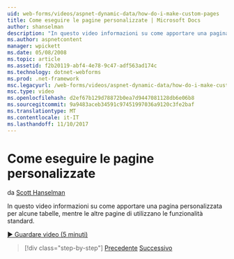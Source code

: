 ```yaml
---
uid: web-forms/videos/aspnet-dynamic-data/how-do-i-make-custom-pages
title: Come eseguire le pagine personalizzate | Microsoft Docs
author: shanselman
description: "In questo video informazioni su come apportare una pagina personalizzata per alcune tabelle, mentre le altre pagine di utilizzano le funzionalità standard."
ms.author: aspnetcontent
manager: wpickett
ms.date: 05/08/2008
ms.topic: article
ms.assetid: f2b20119-abf4-4e78-9c47-adf563ad174c
ms.technology: dotnet-webforms
ms.prod: .net-framework
msc.legacyurl: /web-forms/videos/aspnet-dynamic-data/how-do-i-make-custom-pages
msc.type: video
ms.openlocfilehash: d2ef67b129d78872b0ea7d9447081128db6e06b8
ms.sourcegitcommit: 9a9483aceb34591c97451997036a9120c3fe2baf
ms.translationtype: MT
ms.contentlocale: it-IT
ms.lasthandoff: 11/10/2017
---
```

<a name="how-do-i-make-custom-pages"></a>Come eseguire le pagine personalizzate
====================
da [Scott Hanselman](https://github.com/shanselman)

In questo video informazioni su come apportare una pagina personalizzata per alcune tabelle, mentre le altre pagine di utilizzano le funzionalità standard.

[&#9654; Guardare video (5 minuti)](https://channel9.msdn.com/Blogs/ASP-NET-Site-Videos/how-do-i-make-custom-pages)

>[!div class="step-by-step"]
[Precedente](how-do-i-handle-business-logic-exceptions.md)
[Successivo](how-do-i-display-unknown-datatypes.md)
